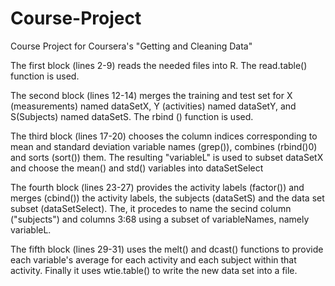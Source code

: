 # Course-Project
Course Project for Coursera's "Getting and Cleaning Data"

The first block (lines 2-9) reads the needed files into R. The read.table() function is used.

The second block (lines 12-14) merges the training and test set for X (measurements) named dataSetX, Y (activities) named dataSetY, and S(Subjects) named dataSetS. The rbind () function is used.

The third block (lines 17-20) chooses the column indices corresponding to mean and standard deviation variable names (grep()), combines (rbind()0) and sorts (sort()) them. The resulting "variableL" is used to subset dataSetX and choose the mean() and std() variables into dataSetSelect

The fourth block (lines 23-27) provides the activity labels (factor()) and merges (cbind()) the activity labels, the subjects (dataSetS) and the data set subset (dataSetSelect). The, it procedes to name the secind column ("subjects") and columns 3:68 using a subset of variableNames, namely variableL.

The fifth block (lines 29-31) uses the melt() and dcast() functions to provide each variable's average for each activity and each subject within that activity. Finally it uses wtie.table() to write the new data set into a file.





